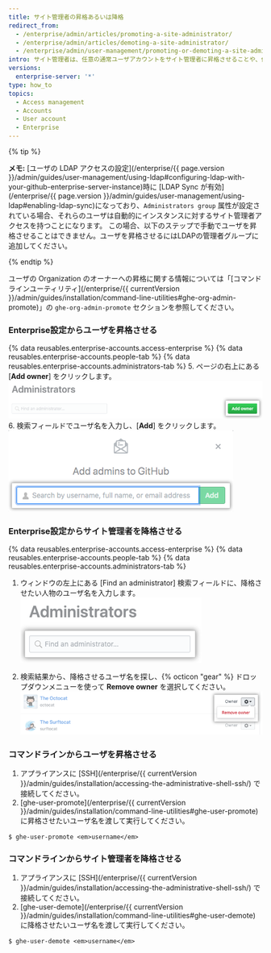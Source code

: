 ```yaml
---
title: サイト管理者の昇格あるいは降格
redirect_from:
  - /enterprise/admin/articles/promoting-a-site-administrator/
  - /enterprise/admin/articles/demoting-a-site-administrator/
  - /enterprise/admin/user-management/promoting-or-demoting-a-site-administrator
intro: サイト管理者は、任意の通常ユーザアカウントをサイト管理者に昇格させることや、他のサイト管理者を通常のユーザに降格させることができます。
versions:
  enterprise-server: '*'
type: how_to
topics:
  - Access management
  - Accounts
  - User account
  - Enterprise
---
```


{% tip %}

**メモ:** [ユーザの LDAP アクセスの設定](/enterprise/{{ page.version }}/admin/guides/user-management/using-ldap#configuring-ldap-with-your-github-enterprise-server-instance)時に [LDAP Sync が有効](/enterprise/{{ page.version }}/admin/guides/user-management/using-ldap#enabling-ldap-sync)になっており、`Administrators group` 属性が設定されている場合、それらのユーザは自動的にインスタンスに対するサイト管理者アクセスを持つことになります。 この場合、以下のステップで手動でユーザを昇格させることはできません。ユーザを昇格させるにはLDAPの管理者グループに追加してください。

{% endtip %}

ユーザの Organization のオーナーへの昇格に関する情報については「[コマンドラインユーティリティ](/enterprise/{{ currentVersion }}/admin/guides/installation/command-line-utilities#ghe-org-admin-promote)」の `ghe-org-admin-promote` セクションを参照してください。

### Enterprise設定からユーザを昇格させる

{% data reusables.enterprise-accounts.access-enterprise %}
{% data reusables.enterprise-accounts.people-tab %}
{% data reusables.enterprise-accounts.administrators-tab %}
5. ページの右上にある[**Add owner**] をクリックします。 ![管理者を追加するボタン](/assets/images/help/business-accounts/business-account-add-admin-button.png)
6. 検索フィールドでユーザ名を入力し、[**Add**] をクリックします。 ![管理者を追加するための検索フィールド](/assets/images/help/business-accounts/business-account-search-to-add-admin.png)

### Enterprise設定からサイト管理者を降格させる

{% data reusables.enterprise-accounts.access-enterprise %}
{% data reusables.enterprise-accounts.people-tab %}
{% data reusables.enterprise-accounts.administrators-tab %}
1. ウィンドウの左上にある [Find an administrator] 検索フィールドに、降格させたい人物のユーザ名を入力します。 ![管理者を見つけるための検索フィールド](/assets/images/help/business-accounts/business-account-search-for-admin.png)

1. 検索結果から、降格させるユーザ名を探し、{% octicon "gear" %} ドロップダウンメニューを使って **Remove owner** を選択してください。 ![Enterprise から削除するオプション](/assets/images/help/business-accounts/demote-admin-button.png)

### コマンドラインからユーザを昇格させる

1. アプライアンスに [SSH](/enterprise/{{ currentVersion }}/admin/guides/installation/accessing-the-administrative-shell-ssh/) で接続してください。
2. [ghe-user-promote](/enterprise/{{ currentVersion }}/admin/guides/installation/command-line-utilities#ghe-user-promote) に昇格させたいユーザ名を渡して実行してください。
  ```shell
  $ ghe-user-promote <em>username</em>
  ```

### コマンドラインからサイト管理者を降格させる

1. アプライアンスに [SSH](/enterprise/{{ currentVersion }}/admin/guides/installation/accessing-the-administrative-shell-ssh/) で接続してください。
2. [ghe-user-demote](/enterprise/{{ currentVersion }}/admin/guides/installation/command-line-utilities#ghe-user-demote) に降格させたいユーザ名を渡して実行してください。
  ```shell
  $ ghe-user-demote <em>username</em>
  ```
